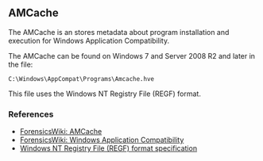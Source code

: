 ## AMCache

The AMCache is an stores metadata about program installation and execution for
Windows Application Compatibility.

The AMCache can be found on Windows 7 and Server 2008 R2 and later in the file:

```
C:\Windows\AppCompat\Programs\Amcache.hve 
```

This file uses the Windows NT Registry File (REGF) format.

### References

* [ForensicsWiki: AMCache](https://forensicswiki.xyz/wiki/index.php?title=AMCache)
* [ForensicsWiki: Windows Application Compatibility](https://forensicswiki.xyz/wiki/index.php?title=Windows_Application_Compatibility)
* [Windows NT Registry File (REGF) format specification](https://github.com/libyal/libregf/blob/master/documentation/Windows%20NT%20Registry%20File%20(REGF)%20format.asciidoc)
